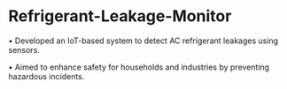 # Refrigerant-Leakage-Monitor

• Developed an IoT-based system to detect AC refrigerant leakages using sensors. 

• Aimed to enhance safety for households and industries by preventing hazardous 
incidents.

